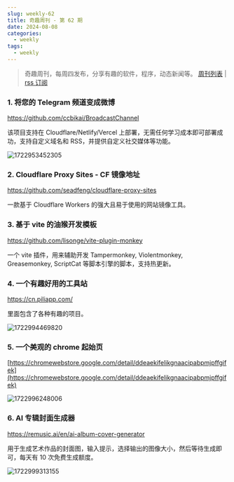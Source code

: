 ```yaml
---
slug: weekly-62
title: 奇趣周刊 - 第 62 期
date: 2024-08-08
categories:
  - weekly
tags:
  - weekly
---
```


> 奇趣周刊，每周四发布，分享有趣的软件，程序，动态新闻等。 [周刊列表](/categories/weekly/) | [rss 订阅](/categories/weekly/index.xml)  

### 1. 将您的 Telegram 频道变成微博

https://github.com/ccbikai/BroadcastChannel

该项目支持在 Cloudflare/Netlify/Vercel 上部署，无需任何学习成本即可部署成功，支持自定义域名和 RSS，并提供自定义社交媒体等功能。

![1722953452305](https://imgurl.zishu.me/2024/08/1722953452305.webp)

### 2. Cloudflare Proxy Sites - CF 镜像地址

https://github.com/seadfeng/cloudflare-proxy-sites

一款基于 Cloudflare Workers 的强大且易于使用的网站镜像工具。

### 3. 基于 vite 的油猴开发模板

https://github.com/lisonge/vite-plugin-monkey

一个 vite 插件，用来辅助开发 Tampermonkey, Violentmonkey, Greasemonkey, ScriptCat 等脚本引擎的脚本，支持热更新。

### 4. 一个有趣好用的工具站

https://cn.piliapp.com/

里面包含了各种有趣的项目。

![1722994469820](https://imgurl.zishu.me/2024/08/1722994469820.webp)

### 5. 一个美观的 chrome 起始页

[https://chromewebstore.google.com/detail/ddeaekifelikgnaacipabpmjpffgifek](https://chromewebstore.google.com/detail/ddeaekifelikgnaacipabpmjpffgifek)

![1722996248006](https://imgurl.zishu.me/2024/08/1722996248006.webp)

### 6. AI 专辑封面生成器

https://remusic.ai/en/ai-album-cover-generator

用于生成艺术作品的封面图，输入提示，选择输出的图像大小，然后等待生成即可，每天有 10 次免费生成额度。

![1722999313155](https://imgurl.zishu.me/2024/08/1722999313155.webp)
